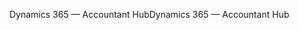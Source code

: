 <span data-ttu-id="2c89f-101">Dynamics 365 — Accountant Hub</span><span class="sxs-lookup"><span data-stu-id="2c89f-101">Dynamics 365 — Accountant Hub</span></span>
